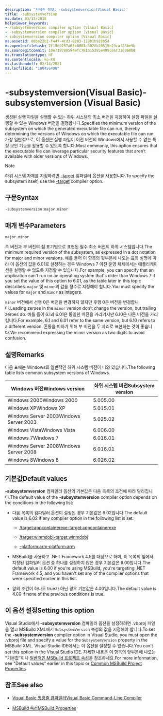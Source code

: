 ```yaml
---
description: '자세한 정보: -subsystemversion(Visual Basic)'
title: -subsystemversion
ms.date: 03/13/2018
helpviewer_keywords:
- /subsystemversion compiler option [Visual Basic]
- -subsystemversion compiler option [Visual Basic]
- subsystemversion compiler option [Visual Basic]
ms.assetid: 08be22b2-f447-4cd3-8203-120b1b920b54
ms.openlocfilehash: 7f15d0257d65c0883d3028b20515e29caf25be9b
ms.sourcegitcommit: 10e719780594efc781b15295e499c66f316068b8
ms.translationtype: HT
ms.contentlocale: ko-KR
ms.lasthandoff: 02/14/2021
ms.locfileid: "100456408"
---
```

# <a name="-subsystemversion-visual-basic"></a><span data-ttu-id="738bf-103">-subsystemversion(Visual Basic)</span><span class="sxs-lookup"><span data-stu-id="738bf-103">-subsystemversion (Visual Basic)</span></span>

<span data-ttu-id="738bf-104">생성된 실행 파일을 실행할 수 있는 하위 시스템의 최소 버전을 지정하여 실행 파일을 실행할 수 있는 Windows 버전을 결정합니다.</span><span class="sxs-lookup"><span data-stu-id="738bf-104">Specifies the minimum version of the subsystem on which the generated executable file can run, thereby determining the versions of Windows on which the executable file can run.</span></span> <span data-ttu-id="738bf-105">가장 일반적으로, 이 옵션은 실행 파일이 이전 버전의 Windows에서 사용할 수 없는 특정 보안 기능을 활용할 수 있도록 합니다.</span><span class="sxs-lookup"><span data-stu-id="738bf-105">Most commonly, this option ensures that the executable file can leverage particular security features that aren’t available with older versions of Windows.</span></span>

> [!NOTE]
> <span data-ttu-id="738bf-106">하위 시스템 자체를 지정하려면 [-target](../../../csharp/language-reference/compiler-options/target-compiler-option.md) 컴파일러 옵션을 사용합니다.</span><span class="sxs-lookup"><span data-stu-id="738bf-106">To specify the subsystem itself, use the [-target](../../../csharp/language-reference/compiler-options/target-compiler-option.md) compiler option.</span></span>

## <a name="syntax"></a><span data-ttu-id="738bf-107">구문</span><span class="sxs-lookup"><span data-stu-id="738bf-107">Syntax</span></span>

```vb
-subsystemversion:major.minor
```

## <a name="parameters"></a><span data-ttu-id="738bf-108">매개 변수</span><span class="sxs-lookup"><span data-stu-id="738bf-108">Parameters</span></span>

`major.minor`

<span data-ttu-id="738bf-109">주 버전과 부 버전의 점 표기법으로 표현된 필수 최소 버전의 하위 시스템입니다.</span><span class="sxs-lookup"><span data-stu-id="738bf-109">The minimum required version of the subsystem, as expressed in a dot notation for major and minor versions.</span></span> <span data-ttu-id="738bf-110">예를 들어 이 항목의 뒷부분에 나오는 표의 설명에 따라 이 옵션의 값을 6.01로 설정하는 경우 Windows 7 이전 운영 체제에서는 애플리케이션을 실행할 수 없도록 지정할 수 있습니다.</span><span class="sxs-lookup"><span data-stu-id="738bf-110">For example, you can specify that an application can't run on an operating system that's older than Windows 7 if you set the value of this option to 6.01, as the table later in this topic describes.</span></span> <span data-ttu-id="738bf-111">`major` 및 `minor`의 값을 정수로 지정해야 합니다.</span><span class="sxs-lookup"><span data-stu-id="738bf-111">You must specify the values for `major` and `minor` as integers.</span></span>

<span data-ttu-id="738bf-112">`minor` 버전에서 선행 0은 버전을 변경하지 않지만 후행 0은 버전을 변경합니다.</span><span class="sxs-lookup"><span data-stu-id="738bf-112">Leading zeroes in the `minor` version don't change the version, but trailing zeroes do.</span></span> <span data-ttu-id="738bf-113">예를 들어 6.1과 6.01은 동일한 버전을 가리키지만 6.10은 다른 버전을 가리킵니다.</span><span class="sxs-lookup"><span data-stu-id="738bf-113">For example, 6.1 and 6.01 refer to the same version, but 6.10 refers to a different version.</span></span> <span data-ttu-id="738bf-114">혼동을 피하기 위해 부 버전을 두 자리로 표현하는 것이 좋습니다.</span><span class="sxs-lookup"><span data-stu-id="738bf-114">We recommend expressing the minor version as two digits to avoid confusion.</span></span>

## <a name="remarks"></a><span data-ttu-id="738bf-115">설명</span><span class="sxs-lookup"><span data-stu-id="738bf-115">Remarks</span></span>

<span data-ttu-id="738bf-116">다음 표에는 Windows의 일반적인 하위 시스템 버전이 나와 있습니다.</span><span class="sxs-lookup"><span data-stu-id="738bf-116">The following table lists common subsystem versions of Windows.</span></span>

|<span data-ttu-id="738bf-117">Windows 버전</span><span class="sxs-lookup"><span data-stu-id="738bf-117">Windows version</span></span>|<span data-ttu-id="738bf-118">하위 시스템 버전</span><span class="sxs-lookup"><span data-stu-id="738bf-118">Subsystem version</span></span>|
|---------------------|-----------------------|
|<span data-ttu-id="738bf-119">Windows 2000</span><span class="sxs-lookup"><span data-stu-id="738bf-119">Windows 2000</span></span>|<span data-ttu-id="738bf-120">5.00</span><span class="sxs-lookup"><span data-stu-id="738bf-120">5.00</span></span>|
|<span data-ttu-id="738bf-121">Windows XP</span><span class="sxs-lookup"><span data-stu-id="738bf-121">Windows XP</span></span>|<span data-ttu-id="738bf-122">5.01</span><span class="sxs-lookup"><span data-stu-id="738bf-122">5.01</span></span>|
|<span data-ttu-id="738bf-123">Windows Server 2003</span><span class="sxs-lookup"><span data-stu-id="738bf-123">Windows Server 2003</span></span>|<span data-ttu-id="738bf-124">5.02</span><span class="sxs-lookup"><span data-stu-id="738bf-124">5.02</span></span>|
|<span data-ttu-id="738bf-125">Windows Vista</span><span class="sxs-lookup"><span data-stu-id="738bf-125">Windows Vista</span></span>|<span data-ttu-id="738bf-126">6.00</span><span class="sxs-lookup"><span data-stu-id="738bf-126">6.00</span></span>|
|<span data-ttu-id="738bf-127">Windows 7</span><span class="sxs-lookup"><span data-stu-id="738bf-127">Windows 7</span></span>|<span data-ttu-id="738bf-128">6.01</span><span class="sxs-lookup"><span data-stu-id="738bf-128">6.01</span></span>|
|<span data-ttu-id="738bf-129">Windows Server 2008</span><span class="sxs-lookup"><span data-stu-id="738bf-129">Windows Server 2008</span></span>|<span data-ttu-id="738bf-130">6.01</span><span class="sxs-lookup"><span data-stu-id="738bf-130">6.01</span></span>|
|<span data-ttu-id="738bf-131">Windows 8</span><span class="sxs-lookup"><span data-stu-id="738bf-131">Windows 8</span></span>|<span data-ttu-id="738bf-132">6.02</span><span class="sxs-lookup"><span data-stu-id="738bf-132">6.02</span></span>|

## <a name="default-values"></a><span data-ttu-id="738bf-133">기본값</span><span class="sxs-lookup"><span data-stu-id="738bf-133">Default values</span></span>

<span data-ttu-id="738bf-134">**-subsystemversion** 컴파일러 옵션의 기본값은 다음 목록의 조건에 따라 달라집니다.</span><span class="sxs-lookup"><span data-stu-id="738bf-134">The default value of the **-subsystemversion** compiler option depends on the conditions in the following list:</span></span>

- <span data-ttu-id="738bf-135">다음 목록의 컴파일러 옵션이 설정된 경우 기본값은 6.02입니다.</span><span class="sxs-lookup"><span data-stu-id="738bf-135">The default value is 6.02 if any compiler option in the following list is set:</span></span>

  - [<span data-ttu-id="738bf-136">/target:appcontainerexe</span><span class="sxs-lookup"><span data-stu-id="738bf-136">-target:appcontainerexe</span></span>](target.md)

  - [<span data-ttu-id="738bf-137">/target:winmdobj</span><span class="sxs-lookup"><span data-stu-id="738bf-137">-target:winmdobj</span></span>](target.md)

  - [<span data-ttu-id="738bf-138">-platform:arm</span><span class="sxs-lookup"><span data-stu-id="738bf-138">-platform:arm</span></span>](platform.md)

- <span data-ttu-id="738bf-139">MSBuild를 사용하고 .NET Framework 4.5를 대상으로 하며, 이 목록의 앞에서 지정된 컴파일러 옵션 중 하나를 설정하지 않은 경우 기본값은 6.00입니다.</span><span class="sxs-lookup"><span data-stu-id="738bf-139">The default value is 6.00 if you're using MSBuild, you're targeting .NET Framework 4.5, and you haven't set any of the compiler options that were specified earlier in this list.</span></span>

- <span data-ttu-id="738bf-140">앞의 조건이 하나도 true가 아닌 경우 기본값은 4.00입니다.</span><span class="sxs-lookup"><span data-stu-id="738bf-140">The default value is 4.00 if none of the previous conditions is true.</span></span>

## <a name="setting-this-option"></a><span data-ttu-id="738bf-141">이 옵션 설정</span><span class="sxs-lookup"><span data-stu-id="738bf-141">Setting this option</span></span>

<span data-ttu-id="738bf-142">Visual Studio에서 **-subsystemversion** 컴파일러 옵션을 설정하려면 .vbproj 파일을 열고 MSBuild XML에서 `SubsystemVersion` 속성의 값을 지정해야 합니다.</span><span class="sxs-lookup"><span data-stu-id="738bf-142">To set the **-subsystemversion** compiler option in Visual Studio, you must open the .vbproj file and specify a value for the `SubsystemVersion` property in the MSBuild XML.</span></span> <span data-ttu-id="738bf-143">Visual Studio IDE에서는 이 옵션을 설정할 수 없습니다.</span><span class="sxs-lookup"><span data-stu-id="738bf-143">You can't set this option in the Visual Studio IDE.</span></span> <span data-ttu-id="738bf-144">자세한 내용은 이 항목의 앞부분에 나오는 "기본값"이나 [일반적인 MSBuild 프로젝트 속성](/visualstudio/msbuild/common-msbuild-project-properties)을 참조하세요.</span><span class="sxs-lookup"><span data-stu-id="738bf-144">For more information, see "Default values" earlier in this topic or [Common MSBuild Project Properties](/visualstudio/msbuild/common-msbuild-project-properties).</span></span>

## <a name="see-also"></a><span data-ttu-id="738bf-145">참조</span><span class="sxs-lookup"><span data-stu-id="738bf-145">See also</span></span>

- [<span data-ttu-id="738bf-146">Visual Basic 명령줄 컴파일러</span><span class="sxs-lookup"><span data-stu-id="738bf-146">Visual Basic Command-Line Compiler</span></span>](index.md)

- [<span data-ttu-id="738bf-147">MSBuild 속성</span><span class="sxs-lookup"><span data-stu-id="738bf-147">MSBuild Properties</span></span>](/visualstudio/msbuild/msbuild-properties)
